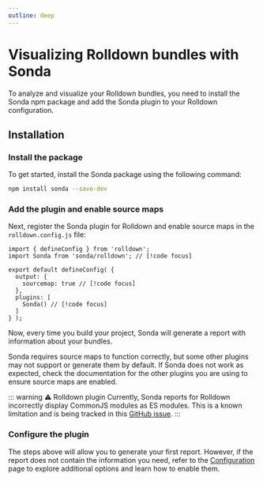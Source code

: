 ```yaml
---
outline: deep
---
```


# Visualizing Rolldown bundles with Sonda

To analyze and visualize your Rolldown bundles, you need to install the Sonda npm package and add the Sonda plugin to your Rolldown configuration.

## Installation

### Install the package

To get started, install the Sonda package using the following command:

```bash
npm install sonda --save-dev
```

### Add the plugin and enable source maps

Next, register the Sonda plugin for Rolldown and enable source maps in the `rolldown.config.js` file:

```js{2,6,9}
import { defineConfig } from 'rolldown';
import Sonda from 'sonda/rolldown'; // [!code focus]

export default defineConfig( {
  output: {
    sourcemap: true // [!code focus]
  },
  plugins: [
    Sonda() // [!code focus]
  ]
} );
```

Now, every time you build your project, Sonda will generate a report with information about your bundles.

Sonda requires source maps to function correctly, but some other plugins may not support or generate them by default. If Sonda does not work as expected, check the documentation for the other plugins you are using to ensure source maps are enabled.

::: warning ⚠️ Rolldown plugin
Currently, Sonda reports for Rolldown incorrectly display CommonJS modules as ES modules. This is a known limitation and is being tracked in this [GitHub issue](https://github.com/rolldown/rolldown/issues/3002).
:::

### Configure the plugin

The steps above will allow you to generate your first report. However, if the report does not contain the information you need, refer to the [Configuration](/configuration) page to explore additional options and learn how to enable them.
